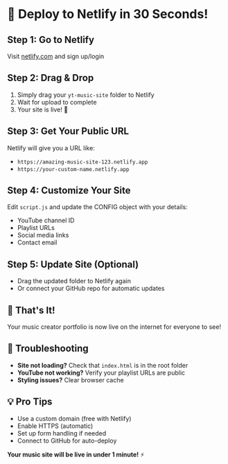 # 🚀 **Deploy to Netlify in 30 Seconds!**

## **Step 1: Go to Netlify**
Visit [netlify.com](https://netlify.com) and sign up/login

## **Step 2: Drag & Drop**
1. Simply drag your `yt-music-site` folder to Netlify
2. Wait for upload to complete
3. Your site is live! 🎉

## **Step 3: Get Your Public URL**
Netlify will give you a URL like:
- `https://amazing-music-site-123.netlify.app`
- `https://your-custom-name.netlify.app`

## **Step 4: Customize Your Site**
Edit `script.js` and update the CONFIG object with your details:
- YouTube channel ID
- Playlist URLs
- Social media links
- Contact email

## **Step 5: Update Site (Optional)**
- Drag the updated folder to Netlify again
- Or connect your GitHub repo for automatic updates

## **🎯 That's It!**
Your music creator portfolio is now live on the internet for everyone to see!

## **🔧 Troubleshooting**
- **Site not loading?** Check that `index.html` is in the root folder
- **YouTube not working?** Verify your playlist URLs are public
- **Styling issues?** Clear browser cache

## **💡 Pro Tips**
- Use a custom domain (free with Netlify)
- Enable HTTPS (automatic)
- Set up form handling if needed
- Connect to GitHub for auto-deploy

**Your music site will be live in under 1 minute!** ⚡
